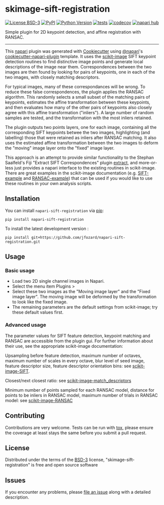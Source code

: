 # skimage-sift-registration

[![License BSD-3](https://img.shields.io/pypi/l/skimage-sift-registration.svg?color=green)](https://github.com/jfozard/skimage-sift-registration/raw/main/LICENSE)
[![PyPI](https://img.shields.io/pypi/v/skimage-sift-registration.svg?color=green)](https://pypi.org/project/skimage-sift-registration)
[![Python Version](https://img.shields.io/pypi/pyversions/skimage-sift-registration.svg?color=green)](https://python.org)
[![tests](https://github.com/jfozard/skimage-sift-registration/workflows/tests/badge.svg)](https://github.com/jfozard/skimage-sift-registration/actions)
[![codecov](https://codecov.io/gh/jfozard/skimage-sift-registration/branch/main/graph/badge.svg)](https://codecov.io/gh/jfozard/skimage-sift-registration)
[![napari hub](https://img.shields.io/endpoint?url=https://api.napari-hub.org/shields/skimage-sift-registration)](https://napari-hub.org/plugins/skimage-sift-registration)

Simple plugin for 2D keypoint detection, and affine registration with RANSAC.

----------------------------------

This [napari] plugin was generated with [Cookiecutter] using [@napari]'s [cookiecutter-napari-plugin] template.
It uses the [scikit-image] SIFT keypoint detection routines to find distinctive image points and generate local descriptions of the image near them.
Correspondences between the two images are then found by looking for pairs of keypoints, one in each of the two images, with closely matching descriptors.

For typical images, many of these correspondances will be wrong. To reduce these false correspondences, the plugin applies the RANSAC algorithm. This randomly selects a small subset of the matching pairs of keypoints, estimates the affine transformation between these keypoints, and then evaluates how many of the other pairs of keypoints also closely agree with this affine transformation ("inliers"). A large number of random samples are tested, and the transformation with the most inliers retained.

The plugin outputs two points layers, one for each image, containing all the corresponding SIFT keypoints betwee the two images, highlighting (and labelling) those that were retained as inliers after RANSAC matching. It also uses the estimated affine transformation between the two images to deform the "moving" image layer onto the "fixed" image layer.

This approach is an attempt to provide similar functionality to the Stephan Saalfeld's Fiji "Extract SIFT Correspondences" plugin [extract], and more-or-less
just provides a napari interface to the existing routines in scikit-image. There are great examples in the scikit-image documentation (e.g. [SIFT-example] and [RANSAC-example]) that can be used if you would like to use these routines in your own analysis scripts.


## Installation

You can install `napari-sift-registration` via [pip]:

    pip install napari-sift-registration

To install the latest development version :

    pip install git+https://github.com/jfozard/napari-sift-registration.git

## Usage

### Basic usage

- Load two 2D single channel images in Napari.
- Select the menu item Plugins > 
- Select these two images as the "Moving image layer" and the "Fixed image layer". The moving image will be deformed by the transformation to look like the fixed image.
- The remaining parameters are the default settings from scikit-image; try these default values first.

### Advanced usage

The parameter values for SIFT feature detection, keypoint matching and RANSAC are accessible from the plugin gui. For further information about their use, see the appropriate scikit-image documentation:

Upsampling before feature detection, maximum number of octaves, maximum number of scales in every octave, blur level of seed image, feature descriptor size, feature descriptor orientation bins: see [scikit-image-SIFT].

Closest/next closest ratio: see [scikit-image-match_descriptors]

Minimum number of points sampled for each RANSAC model, distance for points to be inliers in RANSAC model, maximum number of trials in RANSAC model: see [scikit-image-RANSAC]

## Contributing

Contributions are very welcome. Tests can be run with [tox], please ensure
the coverage at least stays the same before you submit a pull request.

## License

Distributed under the terms of the [BSD-3] license,
"skimage-sift-registration" is free and open source software

## Issues

If you encounter any problems, please [file an issue] along with a detailed description.

[extract]: https://imagej.net/plugins/feature-extraction
[scikit-image]: https://scikit-image.org/
[SIFT-example]: https://scikit-image.org/docs/stable/auto_examples/features_detection/plot_sift.html
[RANSAC-example]: https://scikit-image.org/docs/stable/auto_examples/transform/plot_matching.html
[napari]: https://github.com/napari/napari
[Cookiecutter]: https://github.com/audreyr/cookiecutter
[@napari]: https://github.com/napari
[MIT]: http://opensource.org/licenses/MIT
[BSD-3]: http://opensource.org/licenses/BSD-3-Clause
[GNU GPL v3.0]: http://www.gnu.org/licenses/gpl-3.0.txt
[GNU LGPL v3.0]: http://www.gnu.org/licenses/lgpl-3.0.txt
[Apache Software License 2.0]: http://www.apache.org/licenses/LICENSE-2.0
[Mozilla Public License 2.0]: https://www.mozilla.org/media/MPL/2.0/index.txt
[cookiecutter-napari-plugin]: https://github.com/napari/cookiecutter-napari-plugin

[scikit-image-SIFT]: https://scikit-image.org/docs/stable/api/skimage.feature.html#skimage.feature.SIFT
[scikit-image-match_descriptors]: https://scikit-image.org/docs/stable/api/skimage.feature.html#skimage.feature.match_descriptors
[scikit-image-RANSAC]: https://scikit-image.org/docs/stable/api/skimage.measure.html#skimage.measure.ransac

[file an issue]: https://github.com/jfozard/skimage-sift-registration/issues

[napari]: https://github.com/napari/napari
[tox]: https://tox.readthedocs.io/en/latest/
[pip]: https://pypi.org/project/pip/
[PyPI]: https://pypi.org/
